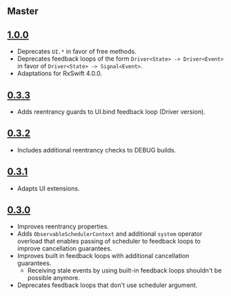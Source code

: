 ## Master

## [1.0.0](https://github.com/kzaher/RxFeedback/releases/tag/1.0.0)

* Deprecates `UI.*` in favor of free methods.
* Deprecates feedback loops of the form `Driver<State> -> Driver<Event>` in favor of `Driver<State> -> Signal<Event>`.
* Adaptations for RxSwift 4.0.0.

## [0.3.3](https://github.com/kzaher/RxFeedback/releases/tag/0.3.3)

* Adds reentrancy guards to UI.bind feedback loop (Driver version).

## [0.3.2](https://github.com/kzaher/RxFeedback/releases/tag/0.3.2)

* Includes additional reentrancy checks to DEBUG builds.

## [0.3.1](https://github.com/kzaher/RxFeedback/releases/tag/0.3.1)

* Adapts UI extensions.

## [0.3.0](https://github.com/kzaher/RxFeedback/releases/tag/0.3.0)

* Improves reentrancy properties.
* Adds `ObservableSchedulerContext` and additional `system` operator overload that enables passing of scheduler to feedback loops to improve cancellation guarantees.
* Improves built in feedback loops with additional cancellation guarantees.
    * Receiving stale events by using built-in feedback loops shouldn't be possible anymore.
* Deprecates feedback loops that don't use scheduler argument.
